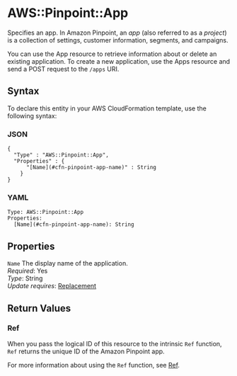 # AWS::Pinpoint::App<a name="aws-resource-pinpoint-app"></a>

Specifies an app\. In Amazon Pinpoint, an *app* \(also referred to as a *project*\) is a collection of settings, customer information, segments, and campaigns\.

You can use the App resource to retrieve information about or delete an existing application\. To create a new application, use the Apps resource and send a POST request to the `/apps` URI\.

## Syntax<a name="aws-resource-pinpoint-app-syntax"></a>

To declare this entity in your AWS CloudFormation template, use the following syntax:

### JSON<a name="aws-resource-pinpoint-app-syntax.json"></a>

```
{
  "Type" : "AWS::Pinpoint::App",
  "Properties" : {
      "[Name](#cfn-pinpoint-app-name)" : String
    }
}
```

### YAML<a name="aws-resource-pinpoint-app-syntax.yaml"></a>

```
Type: AWS::Pinpoint::App
Properties: 
  [Name](#cfn-pinpoint-app-name): String
```

## Properties<a name="aws-resource-pinpoint-app-properties"></a>

`Name`  <a name="cfn-pinpoint-app-name"></a>
The display name of the application\.  
*Required*: Yes  
*Type*: String  
*Update requires*: [Replacement](https://docs.aws.amazon.com/AWSCloudFormation/latest/UserGuide/using-cfn-updating-stacks-update-behaviors.html#update-replacement)

## Return Values<a name="aws-resource-pinpoint-app-return-values"></a>

### Ref<a name="aws-resource-pinpoint-app-return-values-ref"></a>

When you pass the logical ID of this resource to the intrinsic `Ref` function, `Ref` returns the unique ID of the Amazon Pinpoint app\.

For more information about using the `Ref` function, see [Ref](https://docs.aws.amazon.com/AWSCloudFormation/latest/UserGuide/intrinsic-function-reference-ref.html)\.